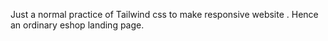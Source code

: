 Just a normal practice of Tailwind css to make responsive website . Hence an ordinary eshop landing page.